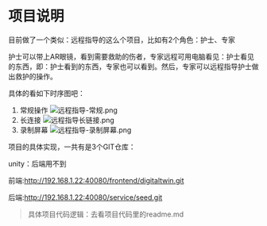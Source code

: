# 项目说明

目前做了一个类似：远程指导的这么个项目，比如有2个角色：护士、专家

护士可以带上AR眼镜，看到需要救助的伤者，专家远程可用电脑看见：护士看见的东西，即：护士看到的东西，专家也可以看到。然后，专家可以远程指导护士做出救护的操作。

具体的看如下时序图吧：

1. 常规操作
    ![远程指导-常规.png](image/远程指导-常规.png)
2. 长连接
    ![远程指导长链接.png](image/远程指导长链接.png)
3. 录制屏幕
    ![远程指导-录制屏幕.png](image/远程指导-录制屏幕.png)

项目的具体实现，一共有是3个GIT仓库：

unity：后端用不到

前端:http://192.168.1.22:40080/frontend/digitaltwin.git

后端:http://192.168.1.22:40080/service/seed.git

> 具体项目代码逻辑：去看项目代码里的readme.md
